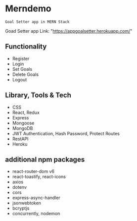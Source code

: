 # Merndemo

`Goal Setter app in MERN Stack`

Goad Setter app Link: "https://appgoalsetter.herokuapp.com/"

## Functionality

* Register
* Login
* Set Goals
* Delete Goals
* Logout

## Library, Tools & Tech

* CSS
* React, Redux
* Express
* Mongoose
* MongoDB
* JWT Authentication, Hash Password, Protect Routes
* RestAPI
* Heroku

## additional npm packages

* react-router-dom v6
* react-toastify, react-icons
* axios
* dotenv
* cors
* express-async-handler
* jsonwebtoken
* bcryptjs
* concurrently, nodemon
